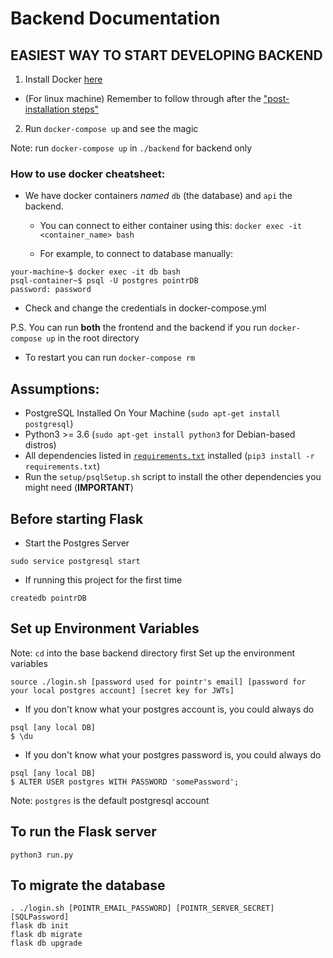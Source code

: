 # Backend Documentation


## EASIEST WAY TO START DEVELOPING BACKEND

1. Install Docker [here](https://docs.docker.com/engine/install/)
  * (For linux machine) Remember to follow through after the ["post-installation steps"](https://docs.docker.com/engine/install/linux-postinstall/)
2. Run `docker-compose up` and see the magic

Note: run `docker-compose up` in `./backend` for backend only

### How to use docker cheatsheet:

* We have docker containers _named_ `db` (the database) and `api` the backend.

  * You can connect to either container using this:
`docker exec -it <container_name> bash`


  * For example, to connect to database manually: 
```
your-machine~$ docker exec -it db bash
psql-container~$ psql -U postgres pointrDB 
password: password
```
  * Check and change the credentials in docker-compose.yml

P.S. You can run __both__  the frontend and the backend if you run `docker-compose up` in the root directory

* To restart you can run `docker-compose rm`


## Assumptions:
* PostgreSQL Installed On Your Machine (`sudo apt-get install postgresql`)
* Python3 >= 3.6 (`sudo apt-get install python3` for Debian-based distros)
* All dependencies listed in [`requirements.txt`](requirements.txt) installed (`pip3 install -r requirements.txt`)
* Run the `setup/psqlSetup.sh` script to install the other dependencies you might need (<b>IMPORTANT</b>)

## Before starting Flask
* Start the Postgres Server
```
sudo service postgresql start
```
* If running this project for the first time
```
createdb pointrDB
```

## Set up Environment Variables
Note: `cd` into the base backend directory first
Set up the environment variables
```
source ./login.sh [password used for pointr's email] [password for your local postgres account] [secret key for JWTs]
```


* If you don't know what your postgres account is, you could always do
```
psql [any local DB]
$ \du
```
* If you don't know what your postgres password is, you could always do
```
psql [any local DB]
$ ALTER USER postgres WITH PASSWORD 'somePassword';
```
Note: `postgres` is the default postgresql account


## To run the Flask server
```
python3 run.py
```

## To migrate the database
```
. ./login.sh [POINTR_EMAIL_PASSWORD] [POINTR_SERVER_SECRET] [SQLPassword]
flask db init
flask db migrate
flask db upgrade
```
